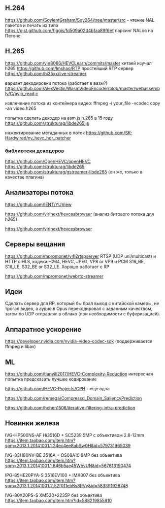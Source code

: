 ## H.264

https://github.com/SoylentGraham/Soy264/tree/master/src - чтение NAL пакетов и
печать их типа
https://gist.github.com/figgis/fd509a02d4b1aa89f6ef парсинг NALов на Петоне

## H.265

https://github.com/yin8086/HEVCLearn/commits/master китаей изучал h265
https://github.com/lmshao/RTP простейший RTP сервер
https://github.com/hi35xx/live-streamer

вариант декодировки потока (работает в вазм?) https://github.com/AlexVestin/WasmVideoEncoder/blob/master/webassembly/C/avio_read.c

извлечение потока из контейнера видео: ffmpeg -i your_file -vcodec copy -an video.h265

попытка сделать декодер на asm.js h.265 в 15 году https://github.com/strukturag/libde265.js

инжектирование метаданных в поток https://github.com/SK-Hardwired/nv_hevc_hdr_patcher

### библиотеки декодеров

https://github.com/OpenHEVC/openHEVC
https://github.com/strukturag/libde265
https://github.com/strukturag/gstreamer-libde265 (он же, только в качестве
плагина)

## Анализаторы потока

https://github.com/IENT/YUView

https://github.com/virinext/hevcesbrowser (анализ битового потока для h265)

https://github.com/virinext/hevcesbrowser


## Серверы вещания

https://github.com/mpromonet/v4l2rtspserver RTSP (UDP uni/multicast) и HTTP с
HLS, кодеки H264, HEVC, JPEG, VP8 or VP9 и PCM S16_BE, S16_LE, S32_BE or S32_LE.
Хорошо работает с RP

https://github.com/mpromonet/webrtc-streamer

## Идеи

Сделать сервер для RP, который бы брал выход с китайской камеры, не трогал
видео, а аудио в Opus перекодировал с заданным качеством, затем по UDP отправлял
в облако (при необходимости с буферизацией).

## Аппаратное ускорение

https://developer.nvidia.com/nvidia-video-codec-sdk (поддерживается ffmpeg и
libav)

## ML

https://github.com/tianyili2017/HEVC-Complexity-Reduction интересная попытка
предсказать лучшее кодирование

https://github.com/HEVC-Projects/CPH - еще одна

https://github.com/remega/Compressd_Domain_SaliencyPrediction

https://github.com/hchen1506/iterative-filtering-intra-prediction

## Новинки железа

IVG-HP500NS-AF Hi3516D + SC5239 5MP с объективом 2.8-12mm https://item.taobao.com/item.htm?spm=2013.1.20141001.1.24ec4ee8abSw0H&id=579731965039

IVG-83H80NV-BE 3516A + OS08A10 8MP без объектива https://item.taobao.com/item.htm?spm=2013.1.20141001.1.646b5ae45WbvUN&id=567613190474

IPG-85HE20PYA-S 3516EV100 + IMX307 без объектива https://item.taobao.com/item.htm?spm=2013.1.20141001.2.52f011ebBs8RVy&id=583391928748

IVG-80X20PS-S XM530+2235P без объектива https://item.taobao.com/item.htm?id=588219855810




